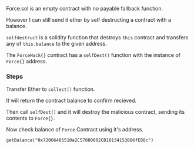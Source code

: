 Force.sol is an empty contract with no payable fallback function.

However I can still send it ether by self destructing a contract with a balance. 

```selfdestruct``` is a solidity function that destroys ```this``` contract and transfers any of ```this.balance``` to the given address.

The ```ForceHack{}``` contract has a ```selfDest()``` function with the instance of ```Force{}``` address.

### Steps

Transfer Ether to ```collect()``` function.

It will return the contract balance to confirm recieved.

Then call ```selfDest()``` and it will destroy the malicious contract, sending its contents to ```Force{}```.

Now check balance of ```Force``` Contract using it's address.

```getBalance("0x72066485510a2C57880802CB10134153886fE88c")```